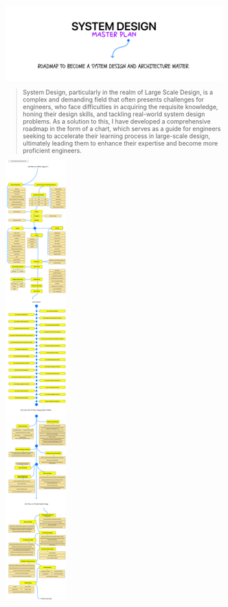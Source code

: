 <img alt="System Design Master Plan" src="./img/banner.svg">

> System Design, particularly in the realm of Large Scale Design, is a complex and demanding field that often presents challenges for engineers, who face difficulties in acquiring the requisite knowledge, honing their design skills, and tackling real-world system design problems. As a solution to this, I have developed a comprehensive roadmap in the form of a chart, which serves as a guide for engineers seeking to accelerate their learning process in large-scale design, ultimately leading them to enhance their expertise and become more proficient engineers.

<!-- ![System Design Roadmap](./img/roadmap.png) -->
<img alt="Roadmap to Become System Design and Architecture Master." src="./img/roadmap-new.svg">
